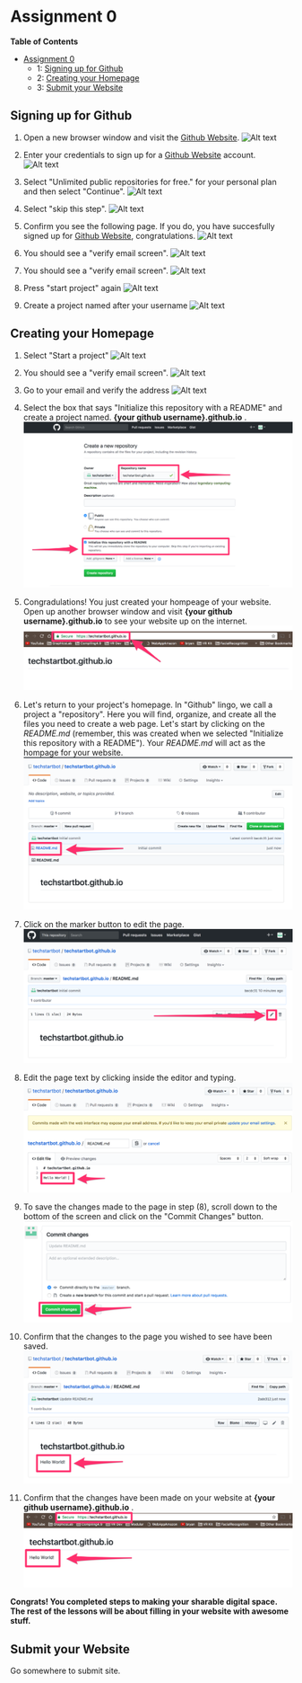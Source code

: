 
# Assignment 0

**Table of Contents** 

- [Assignment 0](#)
	- 1: [Signing up for Github](#)
	- 2: [Creating your Homepage](#)
	- 3: [Submit your Website](#)

## Signing up for Github

1. Open a new browser window and visit the [Github Website](http://github.com). 
![Alt text](assignment0/images/githubsignup.png?raw=true "Optional Title")

2. Enter your credentials to sign up for a [Github Website](http://github.com) account.
![Alt text](assignment0/images/0-2.png?raw=true "Optional Title")

3. Select "Unlimited public repositories for free." for your personal plan and then select "Continue".
![Alt text](assignment0/images/0-3.png?raw=true "Optional Title")

4. Select "skip this step".
![Alt text](assignment0/images/0-4.png?raw=true "Optional Title")

5. Confirm you see the following page. If you do, you have succesfully signed up for [Github Website](http://github.com), congratulations. 
![Alt text](assignment0/images/0-6.png?raw=true "Optional Title")

6. You should see a "verify email screen".
![Alt text](assignment0/images/0-7.png?raw=true "Optional Title")

7. You should see a "verify email screen".
![Alt text](assignment0/images/ver.png?raw=true "Optional Title")

8.  Press "start project" again
![Alt text](assignment0/images/0-6.png?raw=true "Optional Title")

9. Create a project named after your username
![Alt text](assignment0/images/create_new_repo.png?raw=true "Optional Title")

## Creating your Homepage

1. Select "Start a project"
![Alt text](assignment0/images/0-6.png?raw=true "Optional Title")

2. You should see a "verify email screen".
![Alt text](assignment0/images/0-7.png?raw=true "Optional Title")

3. Go to your email and verify the address
![Alt text](assignment0/images/ver.png?raw=true "Optional Title")

4. Select the box that says "Initialize this repository with a README" and create a project named. **{your github username}.github.io** .
![Alt text](assignment0/images/creatingNewRepo.png?raw=true "Optional Title")

5. Congradulations! You just created your hompeage of your website. Open up another browser window and visit **{your github username}.github.io** to see your website up on the internet. 
![Alt text](assignment0/images/helloWebsite.png?raw=true "Optional Title")

6. Let's return to your project's homepage. In "Github" lingo, we call a project a "repository". Here you will find, organize, and create all the files you need to create a web page. Let's start by clicking on the *README.md* (remember, this was created when we selected "Initialize this repository with a README"). Your *README.md* will act as the hompage for your website.
![Alt text](assignment0/images/clickOnReadme.png?raw=true "Optional Title")

7. Click on the marker button to edit the page.
![Alt text](assignment0/images/editPage.png?raw=true "Optional Title")

8. Edit the page text by clicking inside the editor and typing.
![Alt text](assignment0/images/editPageText.png?raw=true "Optional Title")

9. To save the changes made to the page in step (8), scroll down to the bottom of the screen and click on the "Commit Changes" button.
![Alt text](assignment0/images/commit1stEdit.png?raw=true "Optional Title")

10. Confirm that the changes to the page you wished to see have been saved.
![Alt text](assignment0/images/confirmChange1.png?raw=true "Optional Title")

11. Confirm that the changes have been made on your website at **{your github username}.github.io** .
![Alt text](assignment0/images/confirmChange2.png?raw=true "Optional Title")

**Congrats! You completed steps to making your sharable digital space. The rest of the lessons will be about filling in your website with awesome stuff.**

## Submit your Website
Go somewhere to submit site.
